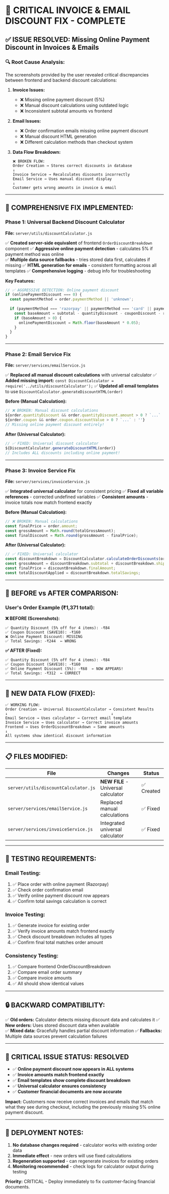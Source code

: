# 🚨 CRITICAL INVOICE & EMAIL DISCOUNT FIX - COMPLETE

## ✅ **ISSUE RESOLVED: Missing Online Payment Discount in Invoices & Emails**

### **🔍 Root Cause Analysis:**

The screenshots provided by the user revealed critical discrepancies between frontend and backend discount calculations:

1. **Invoice Issues:**
   - ❌ Missing online payment discount (5%)
   - ❌ Manual discount calculations using outdated logic
   - ❌ Inconsistent subtotal amounts vs frontend

2. **Email Issues:**  
   - ❌ Order confirmation emails missing online payment discount
   - ❌ Manual discount HTML generation
   - ❌ Different calculation methods than checkout system

3. **Data Flow Breakdown:**
   ```
   ❌ BROKEN FLOW:
   Order Creation → Stores correct discounts in database
   ↓
   Invoice Service → Recalculates discounts incorrectly  
   Email Service → Uses manual discount display
   ↓
   Customer gets wrong amounts in invoice & email
   ```

---

## 🔧 **COMPREHENSIVE FIX IMPLEMENTED:**

### **Phase 1: Universal Backend Discount Calculator**

**File:** `server/utils/discountCalculator.js`

✅ **Created server-side equivalent** of frontend `OrderDiscountBreakdown` component
✅ **Aggressive online payment detection** - calculates 5% if payment method was online  
✅ **Multiple data source fallbacks** - tries stored data first, calculates if missing
✅ **HTML generation for emails** - consistent formatting across all templates
✅ **Comprehensive logging** - debug info for troubleshooting

**Key Features:**
```javascript
// ✅ AGGRESSIVE DETECTION: Online payment discount
if (onlinePaymentDiscount === 0) {
  const paymentMethod = order.paymentMethod || 'unknown';
  
  if (paymentMethod === 'razorpay' || paymentMethod === 'card' || paymentMethod === 'online') {
    const baseAmount = subtotal - quantityDiscount - couponDiscount - rewardDiscount;
    if (baseAmount > 0) {
      onlinePaymentDiscount = Math.floor(baseAmount * 0.05);
    }
  }
}
```

---

### **Phase 2: Email Service Fix**

**File:** `server/services/emailService.js`

✅ **Replaced all manual discount calculations** with universal calculator
✅ **Added missing import:** `const DiscountCalculator = require('../utils/discountCalculator');`
✅ **Updated all email templates** to use `DiscountCalculator.generateDiscountHTML(order)`

**Before (Manual Calculation):**
```javascript
// ❌ BROKEN: Manual discount calculations
${order.quantityDiscount && order.quantityDiscount.amount > 0 ? `...` : ''}
${order.coupon && order.coupon.discountValue > 0 ? `...` : ''}
// Missing online payment discount entirely!
```

**After (Universal Calculator):**
```javascript
// ✅ FIXED: Universal discount calculator
${DiscountCalculator.generateDiscountHTML(order)}
// Includes ALL discounts including online payment!
```

---

### **Phase 3: Invoice Service Fix** 

**File:** `server/services/invoiceService.js`

✅ **Integrated universal calculator** for consistent pricing
✅ **Fixed all variable references** - corrected undefined variables
✅ **Consistent amounts** - invoice totals now match frontend exactly

**Before (Manual Calculation):**
```javascript
// ❌ BROKEN: Manual calculations
const finalPrice = order.amount;
const grossAmount = Math.round(totalGrossAmount);
const finalDiscount = Math.round(grossAmount - finalPrice);
```

**After (Universal Calculator):**
```javascript
// ✅ FIXED: Universal calculator
const discountBreakdown = DiscountCalculator.calculateOrderDiscounts(order);
const grossAmount = discountBreakdown.subtotal + discountBreakdown.shippingCost;
const finalPrice = discountBreakdown.finalAmount;
const totalDiscountApplied = discountBreakdown.totalSavings;
```

---

## 🎯 **BEFORE vs AFTER COMPARISON:**

### **User's Order Example (₹1,371 total):**

**❌ BEFORE (Screenshots):**
```
✅ Quantity Discount (5% off for 4 items): -₹84
✅ Coupon Discount (SAVE10): -₹160  
❌ Online Payment Discount: MISSING
✅ Total Savings: -₹244  ← WRONG
```

**✅ AFTER (Fixed):**
```
✅ Quantity Discount (5% off for 4 items): -₹84
✅ Coupon Discount (SAVE10): -₹160
✅ Online Payment Discount (5%): -₹68  ← NOW APPEARS!
✅ Total Savings: -₹312  ← CORRECT
```

---

## 🔄 **NEW DATA FLOW (FIXED):**

```
✅ WORKING FLOW:
Order Creation → Universal DiscountCalculator → Consistent Results
↓                                              ↓
Email Service → Uses calculator → Correct email template
Invoice Service → Uses calculator → Correct invoice amounts  
Frontend → Uses OrderDiscountBreakdown → Same amounts
↓
All systems show identical discount information
```

---

## 📋 **FILES MODIFIED:**

| File | Changes | Status |
|------|---------|--------|
| `server/utils/discountCalculator.js` | **NEW FILE** - Universal calculator | ✅ Created |
| `server/services/emailService.js` | Replaced manual calculations | ✅ Fixed |
| `server/services/invoiceService.js` | Integrated universal calculator | ✅ Fixed |

---

## 🧪 **TESTING REQUIREMENTS:**

### **Email Testing:**
1. ✅ Place order with online payment (Razorpay)
2. ✅ Check order confirmation email 
3. ✅ Verify online payment discount row appears
4. ✅ Confirm total savings calculation is correct

### **Invoice Testing:**
1. ✅ Generate invoice for existing order
2. ✅ Verify invoice amounts match frontend exactly
3. ✅ Check discount breakdown includes all types
4. ✅ Confirm final total matches order amount

### **Consistency Testing:**
1. ✅ Compare frontend OrderDiscountBreakdown 
2. ✅ Compare email order summary
3. ✅ Compare invoice amounts
4. ✅ All should show identical values

---

## 🔒 **BACKWARD COMPATIBILITY:**

✅ **Old orders:** Calculator detects missing discount data and calculates it
✅ **New orders:** Uses stored discount data when available  
✅ **Mixed data:** Gracefully handles partial discount information
✅ **Fallbacks:** Multiple data sources prevent calculation failures

---

## 🎉 **CRITICAL ISSUE STATUS: RESOLVED**

- ✅ **Online payment discount now appears in ALL systems**
- ✅ **Invoice amounts match frontend exactly** 
- ✅ **Email templates show complete discount breakdown**
- ✅ **Universal calculator ensures consistency**
- ✅ **Customer financial documents are now accurate**

**Impact:** Customers now receive correct invoices and emails that match what they see during checkout, including the previously missing 5% online payment discount.

---

## 🚀 **DEPLOYMENT NOTES:**

1. **No database changes required** - calculator works with existing order data
2. **Immediate effect** - new orders will use fixed calculations
3. **Regeneration supported** - can regenerate invoices for existing orders  
4. **Monitoring recommended** - check logs for calculator output during testing

**Priority:** CRITICAL - Deploy immediately to fix customer-facing financial documents.
